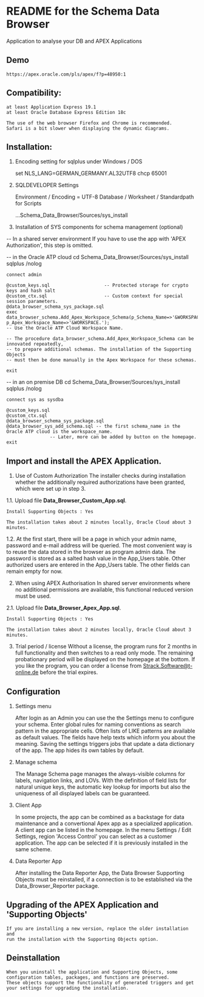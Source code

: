 # README for the Schema Data Browser  
Application to analyse your DB and APEX Applications

## Demo
	https://apex.oracle.com/pls/apex/f?p=48950:1

## Compatibility:
	at least Application Express 19.1
	at least Oracle Database Express Edition 18c

	The use of the web browser Firefox and Chrome is recommended.
	Safari is a bit slower when displaying the dynamic diagrams.

## Installation:
1. Encoding setting for sqlplus under Windows / DOS

	set NLS_LANG=GERMAN_GERMANY.AL32UTF8 
	chcp 65001

2. SQLDEVELOPER Settings

	Environment / Encoding = UTF-8
	Database / Worksheet / Standardpath for Scripts
	
	...Schema_Data_Browser/Sources/sys_install 
	
3. Installation of SYS components for schema management (optional)
	
-- In a shared server environment
	If you have to use the app with 'APEX Authorization', this step is omitted.

-- in the Oracle ATP cloud
	cd Schema_Data_Browser/Sources/sys_install 
	sqlplus /nolog 
	
	connect admin 

	@custom_keys.sql					-- Protected storage for crypto keys and hash salt
	@custom_ctx.sql						-- Custom context for special session parameters.
	@data_browser_schema_sys_package.sql
	exec data_browser_schema.Add_Apex_Workspace_Schema(p_Schema_Name=>'&WORKSPACE.', p_Apex_Workspace_Name=>'&WORKSPACE.');
	-- Use the Oracle ATP Cloud Workspace Name.

	-- The procedure data_browser_schema.Add_Apex_Workspace_Schema can be innovated repeatedly, 
	-- to prepare additional schemas. The installation of the Supporting Objects
	-- must then be done manually in the Apex Workspace for these schemas.	
	
	exit
	
-- in an on premise DB
	cd Schema_Data_Browser/Sources/sys_install 
	sqlplus /nolog 
	
	connect sys as sysdba 

	@custom_keys.sql
	@custom_ctx.sql
	@data_browser_schema_sys_package.sql
	@data_browser_sys_add_schema.sql -- the first schema_name in the Oracle ATP cloud is the workspace_name.
					-- Later, more can be added by button on the homepage.
	exit

## Import and install the APEX Application.

1. Use of Custom Authorization
	The installer checks during installation whether the additionally required authorizations 
	have been granted, which were set up in step 3.	
	
1.1. Upload file **Data_Browser_Custom_App.sql**.
	
	Install Supporting Objects : Yes 
	
	The installation takes about 2 minutes locally, Oracle Cloud about 3 minutes.

1.2. At the first start, there will be a page in which your admin name, password and e-mail address will be queried.
	The most convenient way is to reuse the data stored in the browser as program admin data.
	The password is stored as a salted hash value in the App_Users table.
	Other authorized users are entered in the App_Users table.
	The other fields can remain empty for now.

2. When using APEX Authorisation
	In shared server environments where no additional permissions are available,
	this functional reduced version must be used.

2.1. Upload file **Data_Browser_Apex_App.sql**.
	
	Install Supporting Objects : Yes 
	
	The installation takes about 2 minutes locally, Oracle Cloud about 3 minutes.

3. Trial period / license
	Without a license, the program runs for 2 months in full functionality and then switches to a read only mode.
	The remaining probationary period will be displayed on the homepage at the bottom.
	If you like the program, you can order a license from Strack.Software@t-online.de before the trial expires.

## Configuration
1. Settings menu

	After login as an Admin you can use the the Settings menu to configure your schema.
	Enter global rules for naming conventions as search pattern in the appropriate cells.
	Often lists of LIKE patterns are available as default values. The fields have help texts which inform you about the meaning.
	Saving the settings triggers jobs that update a data dictionary of the app.
	The app hides its own tables by default.

2. Manage schema

	The Manage Schema page manages the always-visible columns for labels, navigation links, and LOVs.
	With the definition of field lists for natural unique keys, the automatic key lookup for imports
	but also the uniqueness of all displayed labels can be guaranteed.

3. Client App

	In some projects, the app can be combined as a backstage for data maintenance and a convertional Apex app as a specialized application.
	A client app can be listed in the homepage. In the menu Settings / Edit Settings, region 'Access Control' you can
	select as a customer application. The app can be selected if it is previously installed in the same scheme.

4. Data Reporter App

	After installing the Data Reporter App, the Data Browser Supporting Objects must be reinstalled,
	if a connection is to be established via the Data_Browser_Reporter package.

## Upgrading of the APEX Application and 'Supporting Objects'
	If you are installing a new version, replace the older installation and 
	run the installation with the Supporting Objects option.

## Deinstallation
	When you uninstall the application and Supporting Objects, some configuration tables, packages, and functions are preserved.
	These objects support the functionality of generated triggers and get your settings for upgrading the installation.	

